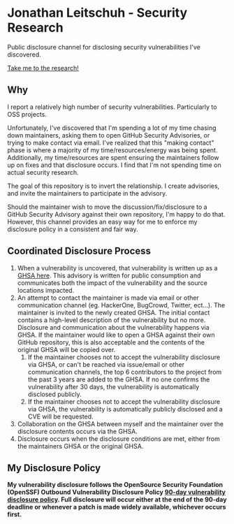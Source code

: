 # Jonathan Leitschuh - Security Research

Public disclosure channel for disclosing security vulnerabilities I've discovered.

[Take me to the research!](https://github.com/JLLeitschuh/security-research/security/advisories)

## Why

I report a relatively high number of security vulnerabilities. Particularly to OSS projects.

Unfortunately, I've discovered that I'm spending a lot of my time chasing down maintainers, asking them to open GitHub Security Advisories, or trying to make contact via email. I've realized that this "making contact" phase is where a majority of my time/resources/energy was being spent. Additionally, my time/resources are spent ensuring the maintainers follow up on fixes and that disclosure occurs. I find that I'm not spending time on actual security research.

The goal of this repository is to invert the relationship. I create advisories, and invite the maintainers to participate in the advisory.

Should the maintainer wish to move the discussion/fix/disclosure to a GitHub Security Advisory against their own repository, I'm happy to do that.
However, this channel provides an easy way for me to enforce my disclosure policy in a consistent and fair way.

## Coordinated Disclosure Process

1. When a vulnerability is uncovered, that vulnerability is written up as a [GHSA here](https://github.com/JLLeitschuh/security-research/security/advisories). This advisory is written for public consumption and communicates both the impact of the vulnerability and the source locations impacted.
2. An attempt to contact the maintainer is made via email or other communication channel (eg. HackerOne, BugCrowd, Twitter, ect...). The maintainer is invited to the newly created GHSA. The initial contact contains a high-level description of the vulnerability but no more. Disclosure and communication about the vulnerability happens via GHSA. If the maintainer would like to open a GHSA against their own GitHub repository, this is also acceptable and the contents of the original GHSA will be copied over.
   1. If the maintainer chooses not to accept the vulnerability disclosure via GHSA, or can't be reached via issue/email or other communication channels, the top 6 contributors to the project from the past 3 years are added to the GHSA.
      If no one confirms the vulnerability after 30 days, the vulnerability is automatically disclosed publicly.
   2. If the maintainer chooses not to accept the vulnerability disclosure via GHSA, the vulnerability is automatically publicly disclosed and a CVE will be requested.
4. Collaboration on the GHSA between myself and the maintainer over the disclosure contents occurs via the GHSA.
5. Disclosure occurs when the disclosure conditions are met, either from the maintainers GHSA or the original GHSA.

## My Disclosure Policy

**My vulnerability disclosure follows the OpenSource Security Foundation (OpenSSF) Outbound Vulnerability Disclosure Policy [90-day vulnerability disclosure policy](https://openssf.org/about/vulnerability-disclosure-policy/). Full disclosure will occur either at the end of the 90-day deadline or whenever a patch is made widely available, whichever occurs first.**
